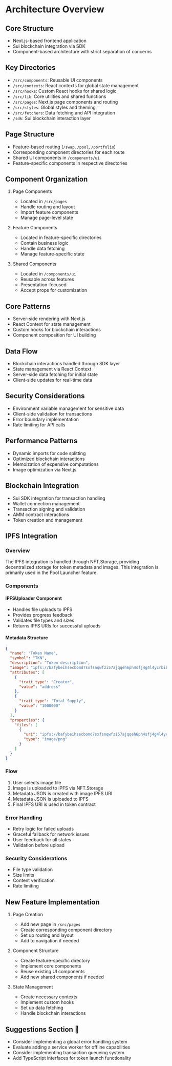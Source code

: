 # Architecture Overview

## Core Structure
- Next.js-based frontend application
- Sui blockchain integration via SDK
- Component-based architecture with strict separation of concerns

## Key Directories
- `/src/components`: Reusable UI components
- `/src/contexts`: React contexts for global state management
- `/src/hooks`: Custom React hooks for shared logic
- `/src/lib`: Core utilities and shared functions
- `/src/pages`: Next.js page components and routing
- `/src/styles`: Global styles and theming
- `/src/fetchers`: Data fetching and API integration
- `/sdk`: Sui blockchain interaction layer

## Page Structure
- Feature-based routing (`/swap`, `/pool`, `/portfolio`)
- Corresponding component directories for each route
- Shared UI components in `/components/ui`
- Feature-specific components in respective directories

## Component Organization
1. Page Components
   - Located in `/src/pages`
   - Handle routing and layout
   - Import feature components
   - Manage page-level state

2. Feature Components
   - Located in feature-specific directories
   - Contain business logic
   - Handle data fetching
   - Manage feature-specific state

3. Shared Components
   - Located in `/components/ui`
   - Reusable across features
   - Presentation-focused
   - Accept props for customization

## Core Patterns
- Server-side rendering with Next.js
- React Context for state management
- Custom hooks for blockchain interactions
- Component composition for UI building

## Data Flow
- Blockchain interactions handled through SDK layer
- State management via React Context
- Server-side data fetching for initial state
- Client-side updates for real-time data

## Security Considerations
- Environment variable management for sensitive data
- Client-side validation for transactions
- Error boundary implementation
- Rate limiting for API calls

## Performance Patterns
- Dynamic imports for code splitting
- Optimized blockchain interactions
- Memoization of expensive computations
- Image optimization via Next.js

## Blockchain Integration
- Sui SDK integration for transaction handling
- Wallet connection management
- Transaction signing and validation
- AMM contract interactions
- Token creation and management

## IPFS Integration

### Overview
The IPFS integration is handled through NFT.Storage, providing decentralized storage for token metadata and images. This integration is primarily used in the Pool Launcher feature.

### Components

#### IPFSUploader Component
- Handles file uploads to IPFS
- Provides progress feedback
- Validates file types and sizes
- Returns IPFS URIs for successful uploads

#### Metadata Structure
```json
{
  "name": "Token Name",
  "symbol": "TKN",
  "description": "Token description",
  "image": "ipfs://bafybeihsecbomd7sxfsnqwfzi57ajqqeh6ph4sfj4g4l4ycrbiboqsxrnq/image.png",
  "attributes": [
    {
      "trait_type": "Creator",
      "value": "address"
    },
    {
      "trait_type": "Total Supply",
      "value": "1000000"
    }
  ],
  "properties": {
    "files": [
      {
        "uri": "ipfs://bafybeihsecbomd7sxfsnqwfzi57ajqqeh6ph4sfj4g4l4ycrbiboqsxrnq/image.png",
        "type": "image/png"
      }
    ]
  }
}
```

### Flow
1. User selects image file
2. Image is uploaded to IPFS via NFT.Storage
3. Metadata JSON is created with image IPFS URI
4. Metadata JSON is uploaded to IPFS
5. Final IPFS URI is used in token contract

### Error Handling
- Retry logic for failed uploads
- Graceful fallback for network issues
- User feedback for all states
- Validation before upload

### Security Considerations
- File type validation
- Size limits
- Content verification
- Rate limiting

## New Feature Implementation
1. Page Creation
   - Add new page in `/src/pages`
   - Create corresponding component directory
   - Set up routing and layout
   - Add to navigation if needed

2. Component Structure
   - Create feature-specific directory
   - Implement core components
   - Reuse existing UI components
   - Add new shared components if needed

3. State Management
   - Create necessary contexts
   - Implement custom hooks
   - Set up data fetching
   - Handle blockchain interactions

## Suggestions Section 📝
- Consider implementing a global error handling system
- Evaluate adding a service worker for offline capabilities
- Consider implementing transaction queueing system
- Add TypeScript interfaces for token launch functionality 